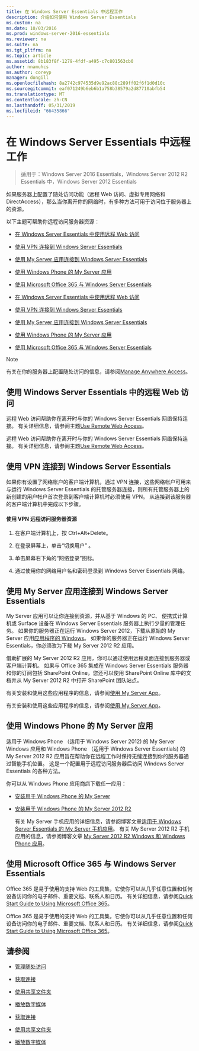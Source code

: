 ```yaml
---
title: 在 Windows Server Essentials 中远程工作
description: 介绍如何使用 Windows Server Essentials
ms.custom: na
ms.date: 10/03/2016
ms.prod: windows-server-2016-essentials
ms.reviewer: na
ms.suite: na
ms.tgt_pltfrm: na
ms.topic: article
ms.assetid: 8b183f8f-1279-4fdf-a495-c7c801563cb0
author: nnamuhcs
ms.author: coreyp
manager: dongill
ms.openlocfilehash: 8a2742c974535d9e92ac88c289ff02f6f1d0d10c
ms.sourcegitcommit: eaf071249b6eb6b1a758b38579a2d87710abfb54
ms.translationtype: MT
ms.contentlocale: zh-CN
ms.lasthandoff: 05/31/2019
ms.locfileid: "66435866"
---
```

# <a name="work-remotely-in-windows-server-essentials"></a>在 Windows Server Essentials 中远程工作

>适用于：Windows Server 2016 Essentials，Windows Server 2012 R2 Essentials 中，Windows Server 2012 Essentials
  
 如果服务器上配置了随处访问功能（远程 Web 访问、虚拟专用网络和 DirectAccess），那么当你离开你的网络时，有多种方法可用于访问位于服务器上的资源。  
  
 以下主题可帮助你远程访问服务器资源：  
  

-   [在 Windows Server Essentials 中使用远程 Web 访问](Work-Remotely-in-Windows-Server-Essentials.md#BKMA_RWA)  
  
-   [使用 VPN 连接到 Windows Server Essentials](Work-Remotely-in-Windows-Server-Essentials.md#BKMK_3)  
  
-   [使用 My Server 应用连接到 Windows Server Essentials](Work-Remotely-in-Windows-Server-Essentials.md#BKMK_App)  
  
-   [使用 Windows Phone 的 My Server 应用](Work-Remotely-in-Windows-Server-Essentials.md#BKMK_2)  
  
-   [使用 Microsoft Office 365 与 Windows Server Essentials](Work-Remotely-in-Windows-Server-Essentials.md#BKMK_O365)  

-   [在 Windows Server Essentials 中使用远程 Web 访问](../use/Work-Remotely-in-Windows-Server-Essentials.md#BKMA_RWA)  
  
-   [使用 VPN 连接到 Windows Server Essentials](../use/Work-Remotely-in-Windows-Server-Essentials.md#BKMK_3)  
  
-   [使用 My Server 应用连接到 Windows Server Essentials](../use/Work-Remotely-in-Windows-Server-Essentials.md#BKMK_App)  
  
-   [使用 Windows Phone 的 My Server 应用](../use/Work-Remotely-in-Windows-Server-Essentials.md#BKMK_2)  
  
-   [使用 Microsoft Office 365 与 Windows Server Essentials](../use/Work-Remotely-in-Windows-Server-Essentials.md#BKMK_O365)  

  
> [!NOTE]
>  有关在你的服务器上配置随处访问的信息，请参阅[Manage Anywhere Access](../manage/Manage-Anywhere-Access-in-Windows-Server-Essentials.md)。  
  
##  <a name="BKMA_RWA"></a> 使用 Windows Server Essentials 中的远程 Web 访问  

 远程 Web 访问帮助你在离开时与你的 Windows Server Essentials 网络保持连接。 有关详细信息，请参阅主题[Use Remote Web Access](Use-Remote-Web-Access-in-Windows-Server-Essentials.md)。  

 远程 Web 访问帮助你在离开时与你的 Windows Server Essentials 网络保持连接。 有关详细信息，请参阅主题[Use Remote Web Access](../use/Use-Remote-Web-Access-in-Windows-Server-Essentials.md)。  

  
##  <a name="BKMK_3"></a> 使用 VPN 连接到 Windows Server Essentials  
 如果你有设置了网络帐户的客户端计算机，通过 VPN 连接，这些网络帐户可用来与运行 Windows Server Essentials 的托管服务器连接，则所有托管服务器上的新创建的用户帐户首次登录到客户端计算机时必须使用 VPN。 从连接到该服务器的客户端计算机中完成以下步骤。  
  
#### <a name="to-use-vpn-to-remotely-access-server-resources"></a>使用 VPN 远程访问服务器资源  
  
1.  在客户端计算机上，按 Ctrl+Alt+Delete。  
  
2.  在登录屏幕上，单击“切换用户”  。  
  
3.  单击屏幕右下角的“网络登录”图标。  
  
4.  通过使用你的网络用户名和密码登录到 Windows Server Essentials 网络。  
  
##  <a name="BKMK_App"></a> 使用 My Server 应用连接到 Windows Server Essentials  
 My Server 应用可以让你连接到资源，并从基于 Windows 的 PC、 便携式计算机或 Surface 设备在 Windows Server Essentials 服务器上执行少量的管理任务。 如果你的服务器正在运行 Windows Server 2012，下载从原始的 My Server 应用[应用程序的 Windows](https://windows.microsoft.com/windows-8/apps)。 如果你的服务器正在运行 Windows Server Essentials，你必须改为下载 My Server 2012 R2 应用。  
  
 借助扩展的 My Server 2012 R2 应用，你可以通过使用远程桌面连接到服务器或客户端计算机。 如果与 Office 365 集成在 Windows Server Essentials 服务器和你的订阅包括 SharePoint Online，您还可以使用 SharePoint Online 库中的文档并从 My Server 2012 R2 中打开 SharePoint 团队站点。  
  

 有关安装和使用这些应用程序的信息，请参阅[使用 My Server App](Use-the-My-Server-App-to-Connect-to-Windows-Server-Essentials.md)。  

 有关安装和使用这些应用程序的信息，请参阅[使用 My Server App](../use/Use-the-My-Server-App-to-Connect-to-Windows-Server-Essentials.md)。  

  
##  <a name="BKMK_2"></a> 使用 Windows Phone 的 My Server 应用  
 适用于 Windows Phone （适用于 Windows Server 2012) 的 My Server Windows 应用和 Windows Phone （适用于 Windows Server Essentials) 的 My Server 2012 R2 应用旨在帮助你在远程工作时保持无缝连接到你的服务器通过智能手机位置。 这是一个配置用于远程访问服务器后访问 Windows Server Essentials 的各种方法。  
  
 你可以从 Windows Phone 应用商店下载任一应用：  
  
- [安装用于 Windows Phone 的 My Server](http://www.windowsphone.com/store/app/my-server/6c2f98d5-6fcf-4e1d-b8b1-cde62ea1a94a)  
  
- [安装用于 Windows Phone 的 My Server 2012 R2](http://www.windowsphone.com/store/app/my-server-2012-r2/44f596b5-0477-4096-b96e-ddd6ef64ad6b)  
  
  有关 My Server 手机应用的详细信息，请参阅博客文章[适用于 Windows Server Essentials 的 My Server 手机应用](http://blogs.technet.com/b/sbs/archive/2012/09/18/my-server-phone-app-for-windows-server-2012-essentials.aspx)。 有关 My Server 2012 R2 手机应用的信息，请参阅博客文章 [My Server 2012 R2 Windows 和 Windows Phone 应用](http://blogs.technet.com/b/sbs/archive/2013/11/19/my-server-2012-r2-windows-and-windows-phone-apps.aspx)。  
  
##  <a name="BKMK_O365"></a> 使用 Microsoft Office 365 与 Windows Server Essentials  

 Office 365 是易于使用的支持 Web 的工具集，它使你可以从几乎任意位置和任何设备访问你的电子邮件、重要文档、联系人和日历。 有关详细信息，请参阅[Quick Start Guide to Using Microsoft Office 365](Quick-Start-Guide-to-Using-Microsoft-Office-365-with-Windows-Server-Essentials.md)。  

 Office 365 是易于使用的支持 Web 的工具集，它使你可以从几乎任意位置和任何设备访问你的电子邮件、重要文档、联系人和日历。 有关详细信息，请参阅[Quick Start Guide to Using Microsoft Office 365](../use/Quick-Start-Guide-to-Using-Microsoft-Office-365-with-Windows-Server-Essentials.md)。  

  
## <a name="see-also"></a>请参阅  
  
-   [管理随处访问](../manage/Manage-Anywhere-Access-in-Windows-Server-Essentials.md)  
  

-   [获取连接](Get-Connected-in-Windows-Server-Essentials.md)  
  
-   [使用共享文件夹](Use-Shared-Folders-in-Windows-Server-Essentials.md)  
  
-   [播放数字媒体](Play-Digital-Media-in-Windows-Server-Essentials.md)

-   [获取连接](../use/Get-Connected-in-Windows-Server-Essentials.md)  
  
-   [使用共享文件夹](../use/Use-Shared-Folders-in-Windows-Server-Essentials.md)  
  
-   [播放数字媒体](../use/Play-Digital-Media-in-Windows-Server-Essentials.md)

